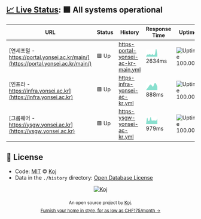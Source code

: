 ## [📈 Live Status](https://upptime.js.org): <!--live status--> **🟩 All systems operational**

<!--start: status pages-->
| URL | Status | History | Response Time | Uptime |
| --- | ------ | ------- | ------------- | ------ |
| [연세포털 - https://portal.yonsei.ac.kr/main/](https://portal.yonsei.ac.kr/main/) | 🟩 Up | [https-portal-yonsei-ac-kr-main.yml](https://github.com/belhyun/yonsei-upptime/commits/master/history/https-portal-yonsei-ac-kr-main.yml) | <img alt="Response time graph" src="./graphs/https-portal-yonsei-ac-kr-main.png" height="20"> 2634ms | ![Uptime 100.00%](https://img.shields.io/endpoint?url=https%3A%2F%2Fraw.githubusercontent.com%2Fbelhyun%2Fyonsei-upptime%2Fmaster%2Fapi%2Fhttps-portal-yonsei-ac-kr-main%2Fuptime.json)
| [인프라 - https://infra.yonsei.ac.kr](https://infra.yonsei.ac.kr) | 🟩 Up | [https-infra-yonsei-ac-kr.yml](https://github.com/belhyun/yonsei-upptime/commits/master/history/https-infra-yonsei-ac-kr.yml) | <img alt="Response time graph" src="./graphs/https-infra-yonsei-ac-kr.png" height="20"> 888ms | ![Uptime 100.00%](https://img.shields.io/endpoint?url=https%3A%2F%2Fraw.githubusercontent.com%2Fbelhyun%2Fyonsei-upptime%2Fmaster%2Fapi%2Fhttps-infra-yonsei-ac-kr%2Fuptime.json)
| [그룹웨어 - https://ysgw.yonsei.ac.kr](https://ysgw.yonsei.ac.kr) | 🟩 Up | [https-ysgw-yonsei-ac-kr.yml](https://github.com/belhyun/yonsei-upptime/commits/master/history/https-ysgw-yonsei-ac-kr.yml) | <img alt="Response time graph" src="./graphs/https-ysgw-yonsei-ac-kr.png" height="20"> 979ms | ![Uptime 100.00%](https://img.shields.io/endpoint?url=https%3A%2F%2Fraw.githubusercontent.com%2Fbelhyun%2Fyonsei-upptime%2Fmaster%2Fapi%2Fhttps-ysgw-yonsei-ac-kr%2Fuptime.json)
<!--end: status pages-->

## 📄 License

- Code: [MIT](./LICENSE) © [Koj](https://koj.co)
- Data in the `./history` directory: [Open Database License](https://opendatacommons.org/licenses/odbl/1-0/)

<p align="center">
  <a href="https://koj.co">
    <img width="44" alt="Koj" src="https://kojcdn.com/v1598284251/website-v2/koj-github-footer_m089ze.svg">
  </a>
</p>
<p align="center">
  <sub>An open source project by <a href="https://koj.co">Koj</a>. <br> <a href="https://koj.co">Furnish your home in style, for as low as CHF175/month →</a></sub>
</p>
